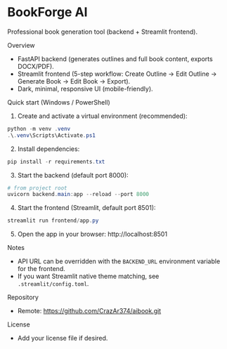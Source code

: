 # BookForge AI

Professional book generation tool (backend + Streamlit frontend).

Overview
- FastAPI backend (generates outlines and full book content, exports DOCX/PDF).
- Streamlit frontend (5-step workflow: Create Outline → Edit Outline → Generate Book → Edit Book → Export).
- Dark, minimal, responsive UI (mobile-friendly).

Quick start (Windows / PowerShell)
1. Create and activate a virtual environment (recommended):

```powershell
python -m venv .venv
.\.venv\Scripts\Activate.ps1
```

2. Install dependencies:

```powershell
pip install -r requirements.txt
```

3. Start the backend (default port 8000):

```powershell
# from project root
uvicorn backend.main:app --reload --port 8000
```

4. Start the frontend (Streamlit, default port 8501):

```powershell
streamlit run frontend/app.py
```

5. Open the app in your browser: http://localhost:8501

Notes
- API URL can be overridden with the `BACKEND_URL` environment variable for the frontend.
- If you want Streamlit native theme matching, see `.streamlit/config.toml`.

Repository
- Remote: https://github.com/CrazAr374/aibook.git

License
- Add your license file if desired.
